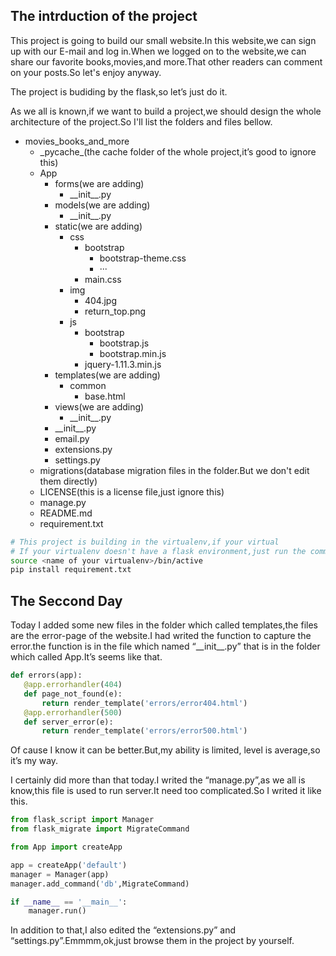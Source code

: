 ## The intrduction of the project   

This project is going to build our small website.In this website,we can sign up with our E-mail and log in.When we logged on to the website,we can share our favorite books,movies,and more.That other readers can comment on your posts.So let's enjoy anyway.   

The project is budiding by the flask,so let’s just do it.    

As we all is known,if we want to build a project,we should design the whole architecture of the project.So I'll list the folders and files bellow.   

- movies_books_and_more
  - \_pycache_(the cache folder of the whole project,it’s good to ignore this)
  - App
    - forms(we are adding)
      - \_\_init\_\_.py
    - models(we are adding)
      - \_\_init\_\_.py
    - static(we are adding)
      - css
        - bootstrap
          - bootstrap-theme.css
          - ···
        - main.css
      - img
        - 404.jpg
        - return_top.png
      - js
        - bootstrap
        	- bootstrap.js
        	- bootstrap.min.js
        - jquery-1.11.3.min.js
    - templates(we are adding)
      - common
      	- base.html
    - views(we are adding)
      - \_\_init\_\_.py
    - \_\_init\_\_.py
    - email.py
    - extensions.py
    - settings.py
  - migrations(database migration files in the folder.But we don't edit them directly)
  - LICENSE(this is a license file,just ignore this)
  - manage.py
  - README.md
  - requirement.txt 

 ```bash
# This project is building in the virtualenv,if your virtual 
# If your virtualenv doesn't have a flask environment,just run the command bellow
source <name of your virtualenv>/bin/active
pip install requirement.txt
 ```

## The Seccond Day   

Today I added some new files in the folder which called templates,the files are the error-page of the website.I had writed the function to capture the error.the function is in the file which named “\_\_init\_\_.py” that is in the folder which called App.It’s seems like that.    

 ```python
def errors(app):
    @app.errorhandler(404)
    def page_not_found(e):
        return render_template('errors/error404.html')
	@app.errorhandler(500)
    def server_error(e):
        return render_template('errors/error500.html')
 ```

Of cause I know it can be better.But,my ability is limited, level is average,so it’s my way.    

 I certainly did more than that today.I writed the “manage.py”,as we all is know,this file is used to run server.It need too complicated.So I writed it like this.

```python
from flask_script import Manager
from flask_migrate import MigrateCommand

from App import createApp

app = createApp('default')
manager = Manager(app)
manager.add_command('db',MigrateCommand)

if __name__ == '__main__':
    manager.run()
```

In addition to that,I also edited the “extensions.py” and “settings.py”.Emmmm,ok,just browse them in the project by yourself.